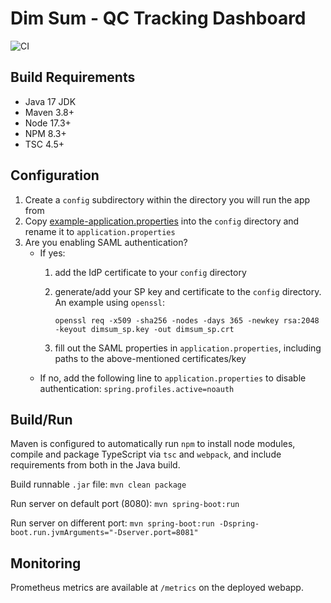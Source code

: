 # Dim Sum - QC Tracking Dashboard

![CI](https://github.com/oicr-gsi/dimsum/actions/workflows/ci.yml/badge.svg)

## Build Requirements

* Java 17 JDK
* Maven 3.8+
* Node 17.3+
* NPM 8.3+
* TSC 4.5+

## Configuration

1. Create a `config` subdirectory within the directory you will run the app from
2. Copy [example-application.properties](example-application.properties) into the `config`
   directory and rename it to `application.properties`
3. Are you enabling SAML authentication?
   * If yes:
     1. add the IdP certificate to your `config` directory
     2. generate/add your SP key and certificate to the `config` directory. An example using `openssl`:
     
        `openssl req -x509 -sha256 -nodes -days 365 -newkey rsa:2048 -keyout dimsum_sp.key -out dimsum_sp.crt`

     3. fill out the SAML properties in `application.properties`, including paths to the
        above-mentioned certificates/key
   * If no, add the following line to `application.properties` to disable authentication:
     `spring.profiles.active=noauth`

## Build/Run

Maven is configured to automatically run `npm` to install node modules, compile and package
TypeScript via `tsc` and `webpack`, and include requirements from both in the Java build.

Build runnable `.jar` file: `mvn clean package`

Run server on default port (8080): `mvn spring-boot:run`

Run server on different port: `mvn spring-boot:run -Dspring-boot.run.jvmArguments="-Dserver.port=8081"`

## Monitoring

Prometheus metrics are available at `/metrics` on the deployed webapp.
